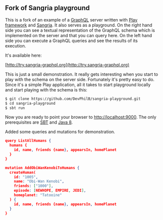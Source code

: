 ## Fork of Sangria playground

This is a fork of an example of a [GraphQL](https://facebook.github.io/graphql) server written with [Play framework](https://www.playframework.com) and
[Sangria](http://sangria-graphql.org). It also serves as a playground. On the right hand side you can see a textual representation of the GraphQL
schema which is implemented on the server and that you can query here. On the left hand side
you can execute a GraphQL queries and see the results of its execution.

It's available here:

[http://try.sangria-graphql.org](http://try.sangria-graphql.org)

This is just a small demonstration. It really gets interesting when you start to play with the schema on the server side. Fortunately it's
pretty easy to do. Since it's a simple Play application, all it takes to start playground locally and start playing with the schema is this:

```bash
$ git clone https://github.com/DevPhilB/sangria-playground.git
$ cd sangria-playground
$ sbt run
```

Now you are ready to point your browser to [http://localhost:9000](http://localhost:9000).
The only prerequisites are [SBT](http://www.scala-sbt.org/download.html) and [Java 8](http://www.oracle.com/technetwork/java/javase/downloads/jdk8-downloads-2133151.html).

Added some queries and mutations for demonstration.
```json
query ListAllHumans {
  humans {
    id, name, friends {name}, appearsIn, homePlanet
  }
}

mutation AddObiWanKenobiToHumans {
  createHuman(
    id: "1005", 
    name: "Obi-Wan Kenobi",
    friends: ["1000"],
    episode: [NEWHOPE, EMPIRE, JEDI],
    homeplanet: "Tatooine"
  ) {
    id, name, friends {name}, appearsIn, homePlanet
  }
}
```
